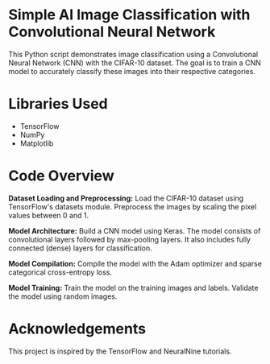 # Simple AI Image Classification with Convolutional Neural Network #
This Python script demonstrates image classification using a Convolutional Neural Network (CNN) with the CIFAR-10 dataset. The goal is to train a CNN model to accurately classify these images into their respective categories.

# Libraries Used #
- TensorFlow
- NumPy
- Matplotlib

# Code Overview #
**Dataset Loading and Preprocessing:** Load the CIFAR-10 dataset using TensorFlow's datasets module. Preprocess the images by scaling the pixel values between 0 and 1.

**Model Architecture:** Build a CNN model using Keras. The model consists of convolutional layers followed by max-pooling layers. It also includes fully connected (dense) layers for classification.

**Model Compilation:** Compile the model with the Adam optimizer and sparse categorical cross-entropy loss.

**Model Training:** Train the model on the training images and labels. Validate the model using random images.

# Acknowledgements #
This project is inspired by the TensorFlow and NeuralNine tutorials.
